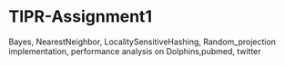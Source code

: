 # TIPR-Assignment1
Bayes, NearestNeighbor, LocalitySensitiveHashing, Random_projection implementation, performance analysis on Dolphins,pubmed, twitter
